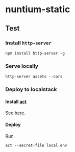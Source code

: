 # nuntium-static

## Test

### Install `http-server`

```
npm install http-server -g
```

### Serve locally

```
http-server assets --cors
```

### Deploy to localstack

#### Install [act][act]

See [here](https://github.com/nektos/act#installation).

#### Deploy

Run

```
act --secret-file local.env
```

[act]: https://github.com/nektos/act
